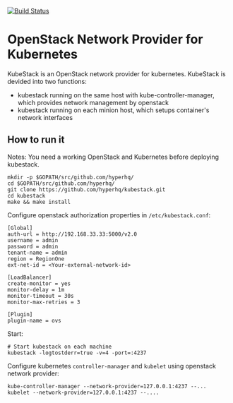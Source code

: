 [![Build
Status](https://travis-ci.org/hyperhq/kubestack.svg)](https://travis-ci.org/hyperhq/kubestack)
# OpenStack Network Provider for Kubernetes

KubeStack is an OpenStack network provider for kubernetes. KubeStack is devided into two functions:

* kubestack running on the same host with kube-controller-manager, which provides network management by openstack
* kubestack running on each minion host, which setups container's network interfaces

## How to run it

Notes: You need a working OpenStack and Kubernetes before deploying kubestack.


```
mkdir -p $GOPATH/src/github.com/hyperhq/
cd $GOPATH/src/github.com/hyperhq/
git clone https://github.com/hyperhq/kubestack.git
cd kubestack
make && make install
```

Configure openstack authorization properties in `/etc/kubestack.conf`:

```
[Global]
auth-url = http://192.168.33.33:5000/v2.0
username = admin
password = admin
tenant-name = admin
region = RegionOne
ext-net-id = <Your-external-network-id>

[LoadBalancer]
create-monitor = yes
monitor-delay = 1m
monitor-timeout = 30s
monitor-max-retries = 3

[Plugin]
plugin-name = ovs
```

Start:

```
# Start kubestack on each machine
kubestack -logtostderr=true -v=4 -port=:4237
```

Configure kubernetes `controller-manager` and `kubelet` using openstack network provider:

```
kube-controller-manager --network-provider=127.0.0.1:4237 --...
kubelet --network-provider=127.0.0.1:4237 --....
```
